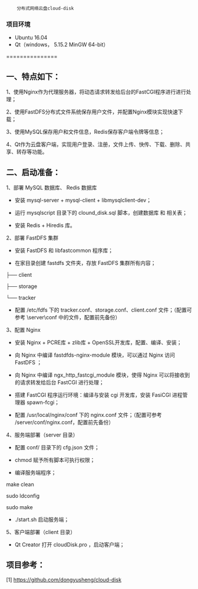 
    	分布式网络云盘cloud-disk

### 项目环境
* Ubuntu 16.04
* Qt（windows， 5.15.2 MinGW 64-bit）

===============

一、特点如下：
------------
1、使用Nginx作为代理服务器，将动态请求转发给后台的FastCGI程序进行进行处理；

2、使用FastDFS分布式文件系统保存用户文件，并配置Nginx模块实现快速下载；

3、使用MySQL保存用户和文件信息，Redis保存客户端令牌等信息；

4、Qt作为云盘客户端，实现用户登录、注册，文件上传、快传、下载、删除、共享、转存等功能。

二、启动准备：
------------


1、部署 MySQL 数据库、 Redis 数据库

* 安装 mysql-server + mysql-client + libmysqlclient-dev；

* 运行 mysqlscript 目录下的 clound_disk.sql 脚本，创建数据库 和 相关表；

* 安装 Redis + Hiredis 库。



2、部署 FastDFS 集群

* 安装 FastDFS  和 libfastcommon 程序库；

* 在家目录创建 fastdfs 文件夹，存放 FastDFS 集群所有内容；

├── client

├── storage

└── tracker

* 配置 /etc/fdfs 下的 tracker.conf、storage.conf、client.conf  文件；（配置可参考 \server\conf 中的文件，配置前先备份）



3、配置 Nginx

* 安装 Nginx + PCRE库 + zlib库 + OpenSSL开发库，配置、编译、安装；

* 向 Nginx 中编译 fastdfds-nginx-module 模块，可以通过 Nginx 访问 FastDFS ；

* 向 Nginx 中编译 ngx_http_fastcgi_module 模块，使得 Nginx 可以将接收到的请求转发给后台 FastCGI 进行处理；

* 搭建 FastCGI 程序运行环境：编译与安装 cgi 开发库，安装 FasiCGI 进程管理器 spawn-fcgi；

* 配置 /usr/local/nginx/conf 下的 nginx.conf 文件；（配置可参考 /server/conf/nginx.conf，配置前先备份）



4、服务端部署（server 目录）

* 配置 conf/ 目录下的 cfg.json 文件；

* chmod 赋予所有脚本可执行权限；

* 编译服务端程序；

make clean

sudo ldconfig 

sudo make

* ./start.sh 启动服务端；



5、客户端部署（client 目录）

* Qt Creator 打开 cloudDisk.pro ，启动客户端；




项目参考：
------------
[1] https://github.com/dongyusheng/cloud-disk

